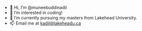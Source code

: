 - 👋 Hi, I’m @muneebuddinadil
- 👀 I’m interested in coding!
- 🌱 I’m currently pursuing my masters from Lakehead University.
- 📫 Email me at kadil@lakeheadu.ca
